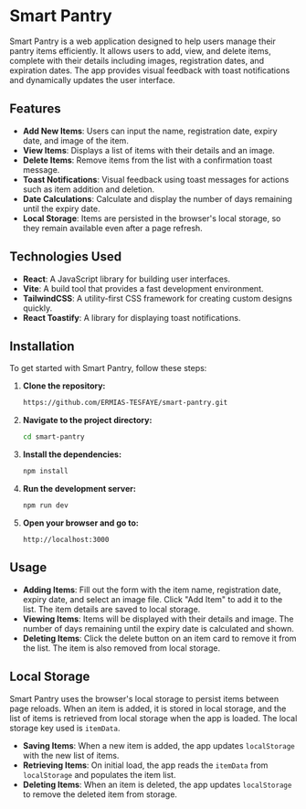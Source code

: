 # Smart Pantry

Smart Pantry is a web application designed to help users manage their pantry items efficiently. It allows users to add, view, and delete items, complete with their details including images, registration dates, and expiration dates. The app provides visual feedback with toast notifications and dynamically updates the user interface.

## Features

- **Add New Items**: Users can input the name, registration date, expiry date, and image of the item.
- **View Items**: Displays a list of items with their details and an image.
- **Delete Items**: Remove items from the list with a confirmation toast message.
- **Toast Notifications**: Visual feedback using toast messages for actions such as item addition and deletion.
- **Date Calculations**: Calculate and display the number of days remaining until the expiry date.
- **Local Storage**: Items are persisted in the browser's local storage, so they remain available even after a page refresh.

## Technologies Used

- **React**: A JavaScript library for building user interfaces.
- **Vite**: A build tool that provides a fast development environment.
- **TailwindCSS**: A utility-first CSS framework for creating custom designs quickly.
- **React Toastify**: A library for displaying toast notifications.

## Installation

To get started with Smart Pantry, follow these steps:

1. **Clone the repository:**
    ```bash
    https://github.com/ERMIAS-TESFAYE/smart-pantry.git
    ```

2. **Navigate to the project directory:**
    ```bash
    cd smart-pantry
    ```

3. **Install the dependencies:**
    ```bash
    npm install
    ```

4. **Run the development server:**
    ```bash
    npm run dev
    ```

5. **Open your browser and go to:**
    ```
    http://localhost:3000
    ```

## Usage

- **Adding Items**: Fill out the form with the item name, registration date, expiry date, and select an image file. Click "Add Item" to add it to the list. The item details are saved to local storage.
- **Viewing Items**: Items will be displayed with their details and image. The number of days remaining until the expiry date is calculated and shown.
- **Deleting Items**: Click the delete button on an item card to remove it from the list. The item is also removed from local storage.

## Local Storage

Smart Pantry uses the browser's local storage to persist items between page reloads. When an item is added, it is stored in local storage, and the list of items is retrieved from local storage when the app is loaded. The local storage key used is `itemData`.

- **Saving Items**: When a new item is added, the app updates `localStorage` with the new list of items.
- **Retrieving Items**: On initial load, the app reads the `itemData` from `localStorage` and populates the item list.
- **Deleting Items**: When an item is deleted, the app updates `localStorage` to remove the deleted item from storage.
